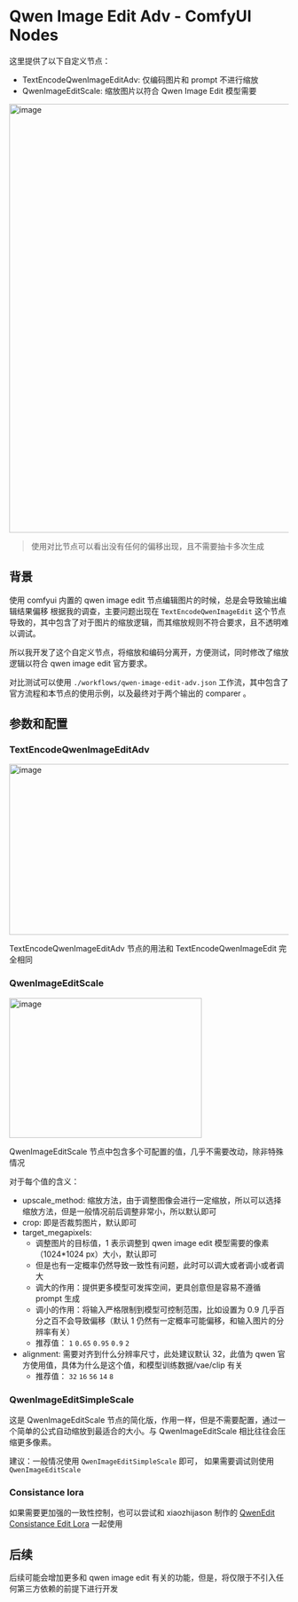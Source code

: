 # Qwen Image Edit Adv - ComfyUI Nodes

这里提供了以下自定义节点：

- TextEncodeQwenImageEditAdv: 仅编码图片和 prompt 不进行缩放
- QwenImageEditScale: 缩放图片以符合 Qwen Image Edit 模型需要

<img width="957" height="773" alt="image" src="https://github.com/user-attachments/assets/c0872af7-2f41-4c88-b822-932c9628d558" />

> 使用对比节点可以看出没有任何的偏移出现，且不需要抽卡多次生成

## 背景

使用 comfyui 内置的 qwen image edit 节点编辑图片的时候，总是会导致输出编辑结果偏移
根据我的调查，主要问题出现在 `TextEncodeQwenImageEdit` 这个节点导致的，其中包含了对于图片的缩放逻辑，而其缩放规则不符合要求，且不透明难以调试。

所以我开发了这个自定义节点，将缩放和编码分离开，方便测试，同时修改了缩放逻辑以符合 qwen image edit 官方要求。

对比测试可以使用 `./workflows/qwen-image-edit-adv.json` 工作流，其中包含了官方流程和本节点的使用示例，以及最终对于两个输出的 comparer 。

## 参数和配置

### TextEncodeQwenImageEditAdv

<img width="521" height="308" alt="image" src="https://github.com/user-attachments/assets/16366f89-4ec1-424f-ac07-d63405ae5319" />

TextEncodeQwenImageEditAdv 节点的用法和 TextEncodeQwenImageEdit 完全相同

### QwenImageEditScale

<img width="347" height="252" alt="image" src="https://github.com/user-attachments/assets/cc4dbc78-e1ed-45e4-9c98-1b2026d87bae" />

QwenImageEditScale 节点中包含多个可配置的值，几乎不需要改动，除非特殊情况

对于每个值的含义：

- upscale_method: 缩放方法，由于调整图像会进行一定缩放，所以可以选择缩放方法，但是一般情况前后调整非常小，所以默认即可
- crop: 即是否裁剪图片，默认即可
- target_megapixels:
  - 调整图片的目标值，1 表示调整到 qwen image edit 模型需要的像素（1024\*1024 px）大小，默认即可
  - 但是也有一定概率仍然导致一致性有问题，此时可以调大或者调小或者调大
  - 调大的作用：提供更多模型可发挥空间，更具创意但是容易不遵循 prompt 生成
  - 调小的作用：将输入严格限制到模型可控制范围，比如设置为 0.9 几乎百分之百不会导致偏移（默认 1 仍然有一定概率可能偏移，和输入图片的分辨率有关）
  - 推荐值： `1` `0.65` `0.95` `0.9` `2`
- alignment: 需要对齐到什么分辨率尺寸，此处建议默认 32，此值为 qwen 官方使用值，具体为什么是这个值，和模型训练数据/vae/clip 有关
  - 推荐值： `32` `16` `56` `14` `8`

### QwenImageEditSimpleScale

这是 QwenImageEditScale 节点的简化版，作用一样，但是不需要配置，通过一个简单的公式自动缩放到最适合的大小。与 QwenImageEditScale 相比往往会压缩更多像素。

建议：一般情况使用 `QwenImageEditSimpleScale` 即可， 如果需要调试则使用 `QwenImageEditScale`

### Consistance lora

如果需要更加强的一致性控制，也可以尝试和 xiaozhijason 制作的 [QwenEdit Consistance Edit Lora](https://civitai.com/models/1939453/qwenedit-consistance-edit-lora) 一起使用

## 后续

后续可能会增加更多和 qwen image edit 有关的功能，但是，将仅限于不引入任何第三方依赖的前提下进行开发
